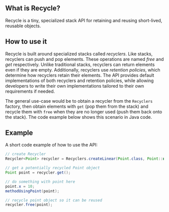 ## What is Recycle?

Recycle is a tiny, specialized stack API for retaining and reusing short-lived,
reusable objects.

## How to use it

Recycle is built around specialized stacks called *recyclers*. Like stacks,
recyclers can push and pop elements. These operations are named *free* and *get*
respectively. Unlike traditional stacks, recyclers can return elements even if
they are empty. Additionally, recyclers use *retention policies*, which
determine how recyclers retain their elements. The API provides default
implementations of both recyclers and retention policies, while allowing
developers to write their own implementations tailored to their own requirements
if needed. 

The general use-case would be to obtain a recycler from the
`Recyclers` factory, then obtain elements with `get` (pop them from the stack)
and recycle them with `free` when they are no longer used (push them back onto
the stack). The code example below shows this scenario in Java code.

## Example

A short code example of how to use the API:

```java
// create Recycler
Recycler<Point> recycler = Recyclers.createLinear(Point.class, Point::new);

// get a potentially recycled Point object
Point point = recycler.get();

// do something with point here
point.x = 10;
methodUsingPoint(point);

// recycle point object so it can be reused
recycler.free(point);
```
